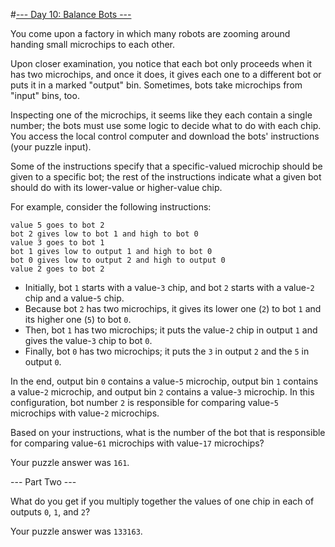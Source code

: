 #[--- Day 10: Balance Bots ---](http://adventofcode.com/2016/day/10)

You come upon a factory in which many robots are zooming around handing small microchips to each other.

Upon closer examination, you notice that each bot only proceeds when it has two microchips, and once it does, it gives each one to a different bot or puts it in a marked "output" bin. Sometimes, bots take microchips from "input" bins, too.

Inspecting one of the microchips, it seems like they each contain a single number; the bots must use some logic to decide what to do with each chip. You access the local control computer and download the bots' instructions (your puzzle input).  

Some of the instructions specify that a specific-valued microchip should be given to a specific bot; the rest of the instructions indicate what a given bot should do with its lower-value or higher-value chip.

For example, consider the following instructions:  

``value 5 goes to bot 2``  
``bot 2 gives low to bot 1 and high to bot 0``  
``value 3 goes to bot 1``  
``bot 1 gives low to output 1 and high to bot 0``  
``bot 0 gives low to output 2 and high to output 0``  
``value 2 goes to bot 2``  

- Initially, bot ``1`` starts with a value-``3`` chip, and bot ``2`` starts with a value-``2`` chip and a value-``5`` chip.
- Because bot ``2`` has two microchips, it gives its lower one (``2``) to bot ``1`` and its higher one (``5``) to bot ``0``.
- Then, bot ``1`` has two microchips; it puts the value-``2`` chip in output ``1`` and gives the value-``3`` chip to bot ``0``.
- Finally, bot ``0`` has two microchips; it puts the ``3`` in output ``2`` and the ``5`` in output ``0``.  

In the end, output bin ``0`` contains a value-``5`` microchip, output bin ``1`` contains a value-``2`` microchip, and output bin ``2`` contains a value-``3`` microchip. In this configuration, bot number ``2`` is responsible for comparing value-``5`` microchips with value-``2`` microchips.

Based on your instructions, what is the number of the bot that is responsible for comparing value-``61`` microchips with value-``17`` microchips?

Your puzzle answer was ``161``.

--- Part Two ---

What do you get if you multiply together the values of one chip in each of outputs ``0``, ``1``, and ``2``?

Your puzzle answer was ``133163``.
